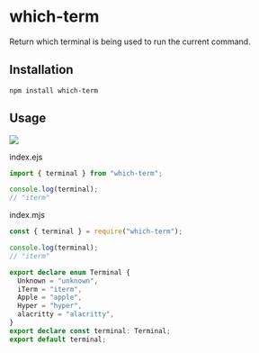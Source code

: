 # which-term

Return which terminal is being used to run the current command.

## Installation

```
npm install which-term
```

## Usage

![](https://user-images.githubusercontent.com/709451/108176039-58234f80-70b6-11eb-876d-b67551e4e922.png)

index.ejs

```js
import { terminal } from "which-term";

console.log(terminal);
// "iterm"
```

index.mjs

```js
const { terminal } = require("which-term");

console.log(terminal);
// "iterm"
```

```ts
export declare enum Terminal {
  Unknown = "unknown",
  iTerm = "iterm",
  Apple = "apple",
  Hyper = "hyper",
  alacritty = "alacritty",
}
export declare const terminal: Terminal;
export default terminal;
```
